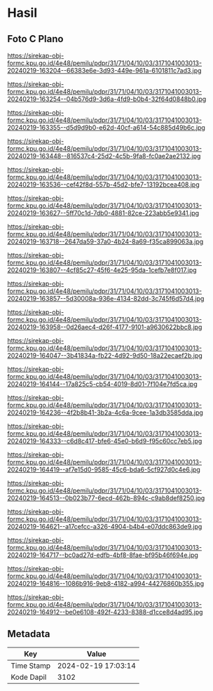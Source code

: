 # Hasil

## Foto C Plano

https://sirekap-obj-formc.kpu.go.id/4e48/pemilu/pdpr/31/71/04/10/03/3171041003013-20240219-163204--66383e6e-3d93-449e-961a-6101811c7ad3.jpg

https://sirekap-obj-formc.kpu.go.id/4e48/pemilu/pdpr/31/71/04/10/03/3171041003013-20240219-163254--04b576d9-3d6a-4fd9-b0b4-32f64d0848b0.jpg

https://sirekap-obj-formc.kpu.go.id/4e48/pemilu/pdpr/31/71/04/10/03/3171041003013-20240219-163355--d5d9d9b0-e62d-40cf-a614-54c885d49b6c.jpg

https://sirekap-obj-formc.kpu.go.id/4e48/pemilu/pdpr/31/71/04/10/03/3171041003013-20240219-163448--816537c4-25d2-4c5b-9fa8-fc0ae2ae2132.jpg

https://sirekap-obj-formc.kpu.go.id/4e48/pemilu/pdpr/31/71/04/10/03/3171041003013-20240219-163536--cef42f8d-557b-45d2-bfe7-13192bcea408.jpg

https://sirekap-obj-formc.kpu.go.id/4e48/pemilu/pdpr/31/71/04/10/03/3171041003013-20240219-163627--5ff70c1d-7db0-4881-82ce-223abb5e9341.jpg

https://sirekap-obj-formc.kpu.go.id/4e48/pemilu/pdpr/31/71/04/10/03/3171041003013-20240219-163718--2647da59-37a0-4b24-8a69-f35ca899063a.jpg

https://sirekap-obj-formc.kpu.go.id/4e48/pemilu/pdpr/31/71/04/10/03/3171041003013-20240219-163807--4cf85c27-45f6-4e25-95da-1cefb7e8f017.jpg

https://sirekap-obj-formc.kpu.go.id/4e48/pemilu/pdpr/31/71/04/10/03/3171041003013-20240219-163857--5d30008a-936e-4134-82dd-3c745f6d57d4.jpg

https://sirekap-obj-formc.kpu.go.id/4e48/pemilu/pdpr/31/71/04/10/03/3171041003013-20240219-163958--0d26aec4-d26f-4177-9101-a9630622bbc8.jpg

https://sirekap-obj-formc.kpu.go.id/4e48/pemilu/pdpr/31/71/04/10/03/3171041003013-20240219-164047--3b41834a-fb22-4d92-9d50-18a22ecaef2b.jpg

https://sirekap-obj-formc.kpu.go.id/4e48/pemilu/pdpr/31/71/04/10/03/3171041003013-20240219-164144--17a825c5-cb54-4019-8d01-7f104e7fd5ca.jpg

https://sirekap-obj-formc.kpu.go.id/4e48/pemilu/pdpr/31/71/04/10/03/3171041003013-20240219-164236--4f2b8b41-3b2a-4c6a-9cee-1a3db3585dda.jpg

https://sirekap-obj-formc.kpu.go.id/4e48/pemilu/pdpr/31/71/04/10/03/3171041003013-20240219-164333--c6d8c417-bfe6-45e0-b6d9-f95c60cc7eb5.jpg

https://sirekap-obj-formc.kpu.go.id/4e48/pemilu/pdpr/31/71/04/10/03/3171041003013-20240219-164419--af7e15d0-9585-45c6-bda6-5cf927d0c4e6.jpg

https://sirekap-obj-formc.kpu.go.id/4e48/pemilu/pdpr/31/71/04/10/03/3171041003013-20240219-164513--0b023b77-6ecd-462b-894c-c9ab8def8250.jpg

https://sirekap-obj-formc.kpu.go.id/4e48/pemilu/pdpr/31/71/04/10/03/3171041003013-20240219-164621--a17cefcc-a326-4904-b4b4-e07ddc863de9.jpg

https://sirekap-obj-formc.kpu.go.id/4e48/pemilu/pdpr/31/71/04/10/03/3171041003013-20240219-164717--bc0ad27d-edfb-4bf8-8fae-bf95b46f694e.jpg

https://sirekap-obj-formc.kpu.go.id/4e48/pemilu/pdpr/31/71/04/10/03/3171041003013-20240219-164816--1086b916-9eb8-4182-a994-44276860b355.jpg

https://sirekap-obj-formc.kpu.go.id/4e48/pemilu/pdpr/31/71/04/10/03/3171041003013-20240219-164912--be0e6108-492f-4233-8388-d1cce8d4ad95.jpg


## Metadata

| Key        | Value               |
| ---------- | ------------------- |
| Time Stamp | 2024-02-19 17:03:14 |
| Kode Dapil | 3102                |



